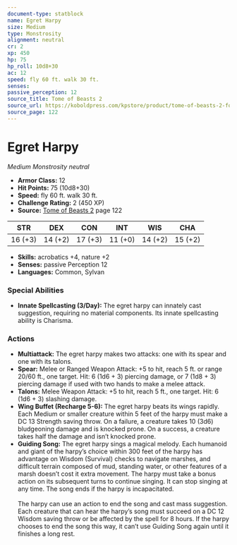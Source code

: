```yaml
---
document-type: statblock
name: Egret Harpy
size: Medium
type: Monstrosity
alignment: neutral
cr: 2
xp: 450
hp: 75
hp_roll: 10d8+30
ac: 12
speed: fly 60 ft. walk 30 ft.
senses: 
passive_perception: 12
source_title: Tome of Beasts 2
source_url: https://koboldpress.com/kpstore/product/tome-of-beasts-2-for-5th-edition
source_page: 122
---
```


# Egret Harpy

*Medium* *Monstrosity* *neutral*

- **Armor Class:** 12
- **Hit Points:** 75 (10d8+30)
- **Speed:** fly 60 ft. walk 30 ft.
- **Challenge Rating:** 2 (450 XP)
- **Source:** [Tome of Beasts 2](https://koboldpress.com/kpstore/product/tome-of-beasts-2-for-5th-edition) page 122

| STR | DEX | CON | INT | WIS | CHA |
| --- | --- | --- | --- | --- | --- |
| 16 (+3) | 14 (+2) | 17 (+3) | 11 (+0) | 14 (+2) | 15 (+2) |

- **Skills:** acrobatics +4, nature +2
- **Senses:** passive Perception 12
- **Languages:** Common, Sylvan

### Special Abilities

- **Innate Spellcasting (3/Day):** The egret harpy can innately cast suggestion, requiring no material components. Its innate spellcasting ability is Charisma.

### Actions

- **Multiattack:** The egret harpy makes two attacks: one with its spear and one with its talons.
- **Spear:** Melee or Ranged Weapon Attack: +5 to hit, reach 5 ft. or range 20/60 ft., one target. Hit: 6 (1d6 + 3) piercing damage, or 7 (1d8 + 3) piercing damage if used with two hands to make a melee attack.
- **Talons:** Melee Weapon Attack: +5 to hit, reach 5 ft., one target. Hit: 6 (1d6 + 3) slashing damage.
- **Wing Buffet (Recharge 5-6):** The egret harpy beats its wings rapidly. Each Medium or smaller creature within 5 feet of the harpy must make a DC 13 Strength saving throw. On a failure, a creature takes 10 (3d6) bludgeoning damage and is knocked prone. On a success, a creature takes half the damage and isn’t knocked prone.
- **Guiding Song:** The egret harpy sings a magical melody. Each humanoid and giant of the harpy’s choice within 300 feet of the harpy has advantage on Wisdom (Survival) checks to navigate marshes, and difficult terrain composed of mud, standing water, or other features of a marsh doesn’t cost it extra movement. The harpy must take a bonus action on its subsequent turns to continue singing. It can stop singing at any time. The song ends if the harpy is incapacitated.<br><br>The harpy can use an action to end the song and cast mass suggestion. Each creature that can hear the harpy’s song must succeed on a DC 12 Wisdom saving throw or be affected by the spell for 8 hours. If the harpy chooses to end the song this way, it can’t use Guiding Song again until it finishes a long rest.

